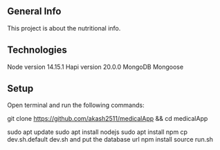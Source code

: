 ## General Info
This project is about the nutritional info.

## Technologies

Node version 14.15.1
Hapi version 20.0.0
MongoDB
Mongoose

## Setup
Open terminal and run the following commands:

git clone https://github.com/akash2511/medicalApp && cd medicalApp

sudo apt update
sudo apt install nodejs
sudo apt install npm
cp dev.sh.default dev.sh and put the database url
npm install 
source run.sh